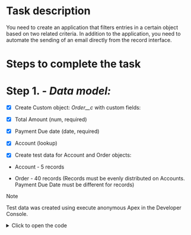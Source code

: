 # Task description
You need to create an application that filters entries in a certain object based on two related criteria. In addition to the application, you need to automate the sending of an email directly from the record interface.

# Steps to complete the task

# **Step 1. - _Data model:_**

- [x] Create Custom object: *Order__c* with custom fields:

- [x] Total Amount (num, required)

- [x] Payment Due date (date, required)

- [x] Account (lookup)

- [x] Create test data for Account and Order objects:

- Account - 5 records

- Order - 40 records (Records must be evenly distributed on Accounts.  Payment Due Date must be different for records)

> [!NOTE]
> Test data was created using execute anonymous Apex in the Developer Console.
<details>
<summary>Click to open the code</summary>

```
// Create test data: Accounts
List<Account> accounts = new List<Account>();
for(Integer i = 1; i <= 5; i++) {
    accounts.add(new Account(Name = 'Test Account ' + i));
}
insert accounts;
// Check
System.debug('Inserted Accounts: ' + accounts);

// Create test data: Orders
List<Order__c> orders = new List<Order__c>();
for(Integer i = 0; i < 40; i++) {
    Integer accountIndex = Math.mod(i, 5);
    orders.add(new Order__c(
        Total_Amount__c = (i + 1) * 10,
        Payment_Due_Date__c = Date.today().addDays(i),
        Account__c = accounts[accountIndex].Id
    ));
}
insert orders;
// Check
System.debug('Inserted Orders: ' + orders);

```
</details>

